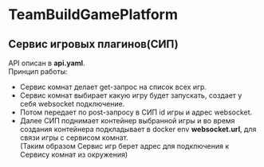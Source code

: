 # TeamBuildGamePlatform
## Сервис игровых плагинов(СИП)
API описан в **api.yaml**.   
Принцип работы: 
- Сервис комнат делает get-запрос на список всех игр.
- Сервис комнат выбирает какую игру будет запускать, создает у себя websocket подключение.  
- Потом передает по post-запросу в СИП id игры и адрес websocket.  
- Далее СИП поднимает контейнер выбранной игры и во время создания контейнера подкладывает в docker env **websocket.url**, для связи игры с сервисом комнат.  
(Таким образом Сервис игр берет адрес для подключения к Сервису комнат из окружения)

